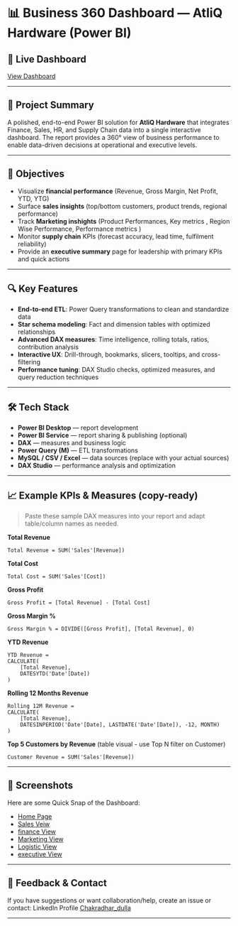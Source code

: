 # 📊 Business 360 Dashboard — AtliQ Hardware (Power BI)

## 🔗 Live Dashboard



[View Dashboard](https://app.powerbi.com/view?r=eyJrIjoiN2U0NDdiYmEtYzBkYS00NGFiLWE0YjQtZTUxODE4NjljNWJiIiwidCI6ImM2ZTU0OWIzLTVmNDUtNDAzMi1hYWU5LWQ0MjQ0ZGM1YjJjNCJ9&pageName=056356e40818b8dab3c0)

---

## 📌 Project Summary

A polished, end-to-end Power BI solution for **AtliQ Hardware** that integrates Finance, Sales, HR, and Supply Chain data into a single interactive dashboard. The report provides a 360° view of business performance to enable data-driven decisions at operational and executive levels.

---

## 🎯 Objectives

* Visualize **financial performance** (Revenue, Gross Margin, Net Profit, YTD, YTG)
* Surface **sales insights** (top/bottom customers, product trends, regional performance)
* Track **Marketing inshights** (Product Performances, Key metrics , Region Wise Performance, Performance metrics )
* Monitor **supply chain** KPIs (forecast accuracy, lead time, fulfilment reliability)
* Provide an **executive summary** page for leadership with primary KPIs and quick actions

---

## 🔍 Key Features

* **End-to-end ETL**: Power Query transformations to clean and standardize data
* **Star schema modeling**: Fact and dimension tables with optimized relationships
* **Advanced DAX measures**: Time intelligence, rolling totals, ratios, contribution analysis
* **Interactive UX**: Drill-through, bookmarks, slicers, tooltips, and cross-filtering
* **Performance tuning**: DAX Studio checks, optimized measures, and query reduction techniques

---

## 🛠 Tech Stack

* **Power BI Desktop** — report development
* **Power BI Service** — report sharing & publishing (optional)
* **DAX** — measures and business logic
* **Power Query (M)** — ETL transformations
* **MySQL / CSV / Excel** — data sources (replace with your actual sources)
* **DAX Studio** — performance analysis and optimization

---

## 📈 Example KPIs & Measures (copy-ready)

> Paste these sample DAX measures into your report and adapt table/column names as needed.

**Total Revenue**

```DAX
Total Revenue = SUM('Sales'[Revenue])
```

**Total Cost**

```DAX
Total Cost = SUM('Sales'[Cost])
```

**Gross Profit**

```DAX
Gross Profit = [Total Revenue] - [Total Cost]
```

**Gross Margin %**

```DAX
Gross Margin % = DIVIDE([Gross Profit], [Total Revenue], 0)
```

**YTD Revenue**

```DAX
YTD Revenue =
CALCULATE(
    [Total Revenue],
    DATESYTD('Date'[Date])
)
```

**Rolling 12 Months Revenue**

```DAX
Rolling 12M Revenue =
CALCULATE(
    [Total Revenue],
    DATESINPERIOD('Date'[Date], LASTDATE('Date'[Date]), -12, MONTH)
)
```

**Top 5 Customers by Revenue** (table visual - use Top N filter on Customer)

```DAX
Customer Revenue = SUM('Sales'[Revenue])
```

---

## 📸 Screenshots

Here are some Quick Snap of the Dashboard:

- [Home Page](https://github.com/ganga2233/Power-BI-Business-360-Dashboard/blob/main/Dashboard%20%20Snaps/Home%20View%20Snap.png)
- [Sales Veiw](https://github.com/ganga2233/Power-BI-Business-360-Dashboard/blob/main/Dashboard%20%20Snaps/Sales%20View%20Snap.png)
- [finance View](https://github.com/ganga2233/Power-BI-Business-360-Dashboard/blob/main/Dashboard%20%20Snaps/Finance%20view%20Snap.png)
- [Marketing View](https://github.com/ganga2233/Power-BI-Business-360-Dashboard/blob/main/Dashboard%20%20Snaps/Marketing%20View%20Snap.png)
- [Logistic View](https://github.com/ganga2233/Power-BI-Business-360-Dashboard/blob/main/Dashboard%20%20Snaps/Logistic%20Snap.png)
- [executive View](https://github.com/ganga2233/Power-BI-Business-360-Dashboard/blob/main/Dashboard%20%20Snaps/Executive%20Snap.png)

---


## 💬 Feedback & Contact

If you have suggestions or want collaboration/help, create an issue or contact: LinkedIn Profile [Chakradhar_dulla](https://www.linkedin.com/in/ganga-chakradhar-dulla-8a5566276/)

---

